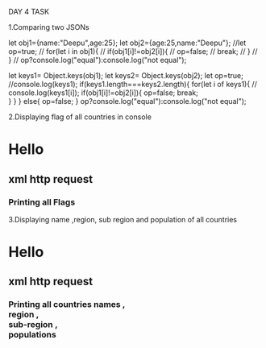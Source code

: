 DAY 4 TASK

1.Comparing two JSONs

let obj1={name:"Deepu",age:25};
let obj2={age:25,name:"Deepu"};
//let op=true;
// for(let i in obj1){
//     if(obj1[i]!=obj2[i]){
//         op=false;
//         break;
//     }
// }
// op?console.log("equal"):console.log("not equal");


let keys1= Object.keys(obj1);
let keys2= Object.keys(obj2);
let op=true;
//console.log(keys1);
if(keys1.length===keys2.length){
for(let i of keys1){
    // console.log(keys1[i]);
    if(obj1[i]!=obj2[i]){
        op=false;
        break;   
    }
}
}
else{
    op=false;
}
op?console.log("equal"):console.log("not equal");

2.Displaying flag of all countries in console


<!DOCTYPE html>
<html>
    <head>
        <title>Day4 task2 </title>
    </head>
    <body>
        <h1>Hello</h1>
        <h2>xml http request</h2>
        <h3>Printing all Flags</h3>
        <script>
            function handleData(){
                let data = JSON.parse(this.responseText);
                for (let i=0;i<data.length;i++){
                    console.log(data[i].flag)
                }
            }
            const req = new XMLHttpRequest();
            req.addEventListener('load',handleData);
            // req.onload = (res)=>{
            //     console.log(JSON.parse(res.srcElement.responseText));
            // }
            req.open("GET","https://restcountries.com/v3.1/all");
            req.send();
        </script>
    </body>
</html>

3.Displaying name ,region, sub region and population of all countries

<!DOCTYPE html>
<html>
    <head>
        <title>Day4 task3 </title>
    </head>
    <body>
        <h1>Hello</h1>
        <h2>xml http request</h2>
        <h3>Printing all countries names ,<br> region ,<br> sub-region ,<br> populations</h3>
        <script>
            // function handleData(){
            //     let data = JSON.parse(this.responseText);
            //     for (let i=0;i<data.length;i++){
            //         console.log(data[i].name.common);
            //         console.log(data[i].region);
            //         console.log(data[i].subregion);
            //         console.log(data[i].population);
                    
            //     }
            //}
            const req = new XMLHttpRequest();
            //req.addEventListener('load',handleData);
            req.onload = (res)=>{
                let data = JSON.parse(res.srcElement.responseText);
                for (let i=0;i<data.length;i++){
                    console.log(data[i].name.common);
                    console.log(data[i].region);
                    console.log(data[i].subregion);
                    console.log(data[i].population);
                }
            }
            req.open("GET","https://restcountries.com/v3.1/all");
            req.send();
        </script>
    </body>
</html>

